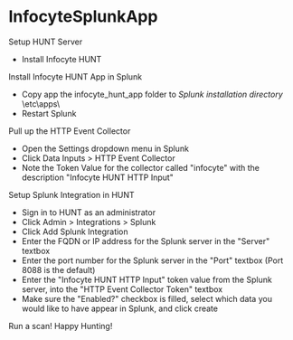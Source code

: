 # InfocyteSplunkApp
Setup HUNT Server
 - Install Infocyte HUNT

Install Infocyte HUNT App in Splunk
 - Copy app the infocyte_hunt_app folder to *Splunk installation directory* \etc\apps\
 - Restart Splunk

Pull up the HTTP Event Collector
 - Open the Settings dropdown menu in Splunk
 - Click Data Inputs > HTTP Event Collector
 - Note the Token Value for the collector called "infocyte" with the description "Infocyte HUNT HTTP Input"

Setup Splunk Integration in HUNT
 - Sign in to HUNT as an administrator
 - Click Admin > Integrations > Splunk
 - Click Add Splunk Integration
 - Enter the FQDN or IP address for the Splunk server in the "Server" textbox
 - Enter the port number for the Splunk server in the "Port" textbox (Port 8088 is the default)
 - Enter the "Infocyte HUNT HTTP Input" token value from the Splunk server, into the "HTTP Event Collector Token" textbox 
 - Make sure the "Enabled?" checkbox is filled, select which data you would like to have appear in Splunk, and click create

Run a scan! Happy Hunting!
